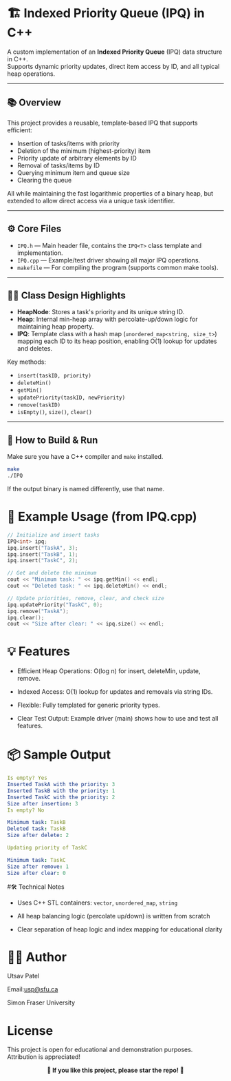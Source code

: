# 🏗️ Indexed Priority Queue (IPQ) in C++

A custom implementation of an **Indexed Priority Queue** (IPQ) data structure in C++.  
Supports dynamic priority updates, direct item access by ID, and all typical heap operations.

---

## 📚 Overview

This project provides a reusable, template-based IPQ that supports efficient:
- Insertion of tasks/items with priority
- Deletion of the minimum (highest-priority) item
- Priority update of arbitrary elements by ID
- Removal of tasks/items by ID
- Querying minimum item and queue size
- Clearing the queue

All while maintaining the fast logarithmic properties of a binary heap, but extended to allow direct access via a unique task identifier.

---

## ⚙️ Core Files

- `IPQ.h` &mdash; Main header file, contains the `IPQ<T>` class template and implementation.
- `IPQ.cpp` &mdash; Example/test driver showing all major IPQ operations.
- `makefile` &mdash; For compiling the program (supports common make tools).

---

## 🧑‍💻 Class Design Highlights

- **HeapNode**: Stores a task's priority and its unique string ID.
- **Heap**: Internal min-heap array with percolate-up/down logic for maintaining heap property.
- **IPQ<T>**: Template class with a hash map (`unordered_map<string, size_t>`) mapping each ID to its heap position, enabling O(1) lookup for updates and deletes.

Key methods:
- `insert(taskID, priority)`
- `deleteMin()`
- `getMin()`
- `updatePriority(taskID, newPriority)`
- `remove(taskID)`
- `isEmpty()`, `size()`, `clear()`

---

## 🚀 How to Build & Run

Make sure you have a C++ compiler and `make` installed.

```bash
make
./IPQ
```
If the output binary is named differently, use that name.
# 📝 Example Usage (from IPQ.cpp)
```cpp
// Initialize and insert tasks
IPQ<int> ipq;
ipq.insert("TaskA", 3);
ipq.insert("TaskB", 1);
ipq.insert("TaskC", 2);

// Get and delete the minimum
cout << "Minimum task: " << ipq.getMin() << endl;
cout << "Deleted task: " << ipq.deleteMin() << endl;

// Update priorities, remove, clear, and check size
ipq.updatePriority("TaskC", 0);
ipq.remove("TaskA");
ipq.clear();
cout << "Size after clear: " << ipq.size() << endl;
```
# 💡 Features
- Efficient Heap Operations: O(log n) for insert, deleteMin, update, remove.

- Indexed Access: O(1) lookup for updates and removals via string IDs.

- Flexible: Fully templated for generic priority types.

- Clear Test Output: Example driver (main) shows how to use and test all features.
# 📦 Sample Output
```yaml
Is empty? Yes
Inserted TaskA with the priority: 3
Inserted TaskB with the priority: 1
Inserted TaskC with the priority: 2
Size after insertion: 3
Is empty? No

Minimum task: TaskB
Deleted task: TaskB
Size after delete: 2

Updating priority of TaskC

Minimum task: TaskC
Size after remove: 1
Size after clear: 0
```
#🛠️ Technical Notes
- Uses C++ STL containers: ```vector```, ```unordered_map```, ```string```

- All heap balancing logic (percolate up/down) is written from scratch

- Clear separation of heap logic and index mapping for educational clarity
# 👨‍💻 Author

Utsav Patel

Email:usp@sfu.ca

Simon Fraser University
# License

This project is open for educational and demonstration purposes. Attribution is appreciated!
<p align="center"> <b>🌟 If you like this project, please star the repo! 🌟</b> </p> 
